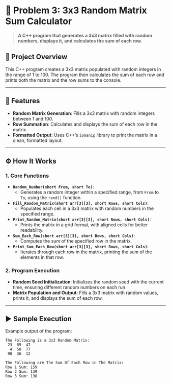 # 🎲 Problem 3: 3x3 Random Matrix Sum Calculator 

> **A C++ program that generates a 3x3 matrix filled with random numbers, displays it, and calculates the sum of each row.**

## 📘 Project Overview
This C++ program creates a 3x3 matrix populated with random integers in the range of 1 to 100. The program then calculates the sum of each row and prints both the matrix and the row sums to the console.

---

## 🌟 Features
- **Random Matrix Generation**: Fills a 3x3 matrix with random integers between 1 and 100.
- **Row Summation**: Calculates and displays the sum of each row in the matrix.
- **Formatted Output**: Uses C++’s `iomanip` library to print the matrix in a clean, formatted layout.

---

## ⚙️ How It Works

### 1. Core Functions
- **`Random_Number(short From, short To)`**:
  - Generates a random integer within a specified range, from `From` to `To`, using the `rand()` function.
- **`Fill_Random_Matrix(short arr[3][3], short Rows, short Cols)`**:
  - Populates each cell in a 3x3 matrix with random numbers in the specified range.
- **`Print_Random_Matrix(short arr[3][3], short Rows, short Cols)`**:
  - Prints the matrix in a grid format, with aligned cells for better readability.
- **`Sum_Each_Row(short arr[3][3], short Rows, short Cols)`**:
  - Computes the sum of the specified row in the matrix.
- **`Print_Sum_Each_Row(short arr[3][3], short Rows, short Cols)`**:
  - Iterates through each row in the matrix, printing the sum of the elements in that row.

### 2. Program Execution
- **Random Seed Initialization**: Initializes the random seed with the current time, ensuring different random numbers on each run.
- **Matrix Population and Output**: Fills a 3x3 matrix with random values, prints it, and displays the sum of each row.

---

## ▶️ Sample Execution
Example output of the program:

```plaintext
The Following is a 3x3 Random Matrix:
 23  89  47
  4  58  77
 90  36  12

The Following are The Sum Of Each Row in The Matrix:
Row 1 Sum: 159
Row 2 Sum: 139
Row 3 Sum: 138
